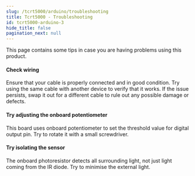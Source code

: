 ```yaml
---
slug: /tcrt5000/arduino/troubleshooting
title: Tcrt5000 - Troubleshooting
id: tcrt5000-arduino-3
hide_title: false
pagination_next: null
---
```


This page contains some tips in case you are having problems using this product.

<ExpandableSection title="My sensor doesn't work">

#### Check wiring
Ensure that your cable is properly connected and in good condition. Try using the same cable with another device to verify that it works. If the issue persists, swap it out for a different cable to rule out any possible damage or defects.

#### Try adjusting the onboard potentiometer
This board uses onboard potentiometer to set the threshold value for digital output pin. Try to rotate it with a small screwdriver.

#### Try isolating the sensor
The onboard photoresistor detects all surrounding light, not just light coming from the IR diode. Try to minimise the external light.

</ExpandableSection>